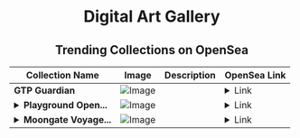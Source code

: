 <div align="center">

# Digital Art Gallery

## Trending Collections on OpenSea

| Collection Name                       | Image                                                                                     | Description                       | OpenSea Link                                                                                          |
|---------------------------------------|-------------------------------------------------------------------------------------------|-----------------------------------|--------------------------------------------------------------------------------------------------------|
| **GTP Guardian** | ![Image](https://i.seadn.io/s/raw/files/fddaab076a13c3426912473740c0ba88.jpg?w=500&auto=format?w=200&auto=format) |  | <details><summary>Link</summary>[GTP Guardian](https://opensea.io/collection/gtp-guardian)</details> |
| **<details><summary>Playground Open...</summary>Playground Open Ticketing Ecosystem Event 12987</details>** | ![Image](https://i.seadn.io/s/raw/files/ad4b567b5e819f5eb9dc8588aeb6896f.png?w=500&auto=format?w=200&auto=format) |  | <details><summary>Link</summary>[Playground Open Ticketing Ecosystem Event 12987](https://opensea.io/collection/playground-open-ticketing-ecosystem-event-12987)</details> |
| **<details><summary>Moongate Voyage...</summary>Moongate Voyager Pass</details>** | ![Image](https://i.seadn.io/s/raw/files/62d66890ae0706bd3b16b5dc0bff8ee3.gif?w=500&auto=format?w=200&auto=format) |  | <details><summary>Link</summary>[Moongate Voyager Pass](https://opensea.io/collection/moongate-voyager-pass-23)</details> |

</div>